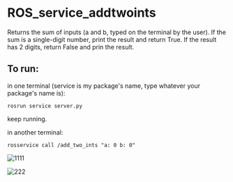 # ROS_service_addtwoints
Returns the sum of inputs (a and b, typed on the terminal by the user). If the sum is a single-digit number, print the result and return True. If the result has 2 digits, return False and prin the result.

## To run:
in one terminal (service is my package's name, type whatever your package's name is):
```
rosrun service server.py
```
keep running.

in another terminal: 
```
rosservice call /add_two_ints "a: 0 b: 0"
```
![1111](https://github.com/tubaknr/ROS_service_addtwoints/assets/97946563/b97cf53e-4de6-4940-9ea9-1d85bf5dddcc)

![222](https://github.com/tubaknr/ROS_service_addtwoints/assets/97946563/ca1fedf5-c706-4866-8276-712410762ff6)

